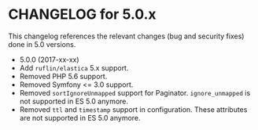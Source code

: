 CHANGELOG for 5.0.x
===================

This changelog references the relevant changes (bug and security fixes) done
in 5.0 versions.

* 5.0.0 (2017-xx-xx)
 * Add `ruflin/elastica` 5.x support.
 * Removed PHP 5.6 support.
 * Removed Symfony <= 3.0 support.
 * Removed `sortIgnoreUnmapped` support for Paginator. `ignore_unmapped` is not supported in ES 5.0 anymore.
 * Removed `ttl` and `timestamp` support in configuration. These attributes are not supported in ES 5.0 anymore.
